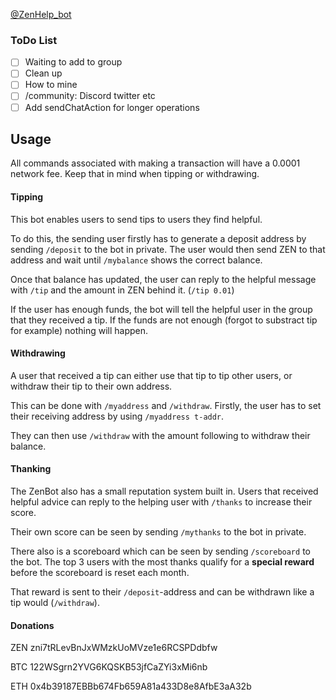 [@ZenHelp_bot](https://t.me/ZenHelp_Bot)

### ToDo List
- [ ] Waiting to add to group
- [ ] Clean up 
- [ ] How to mine
- [ ] /community: Discord twitter etc
- [ ] Add sendChatAction for longer operations

## Usage
All commands associated with making a transaction will have a 0.0001 network fee. Keep that in mind when tipping or withdrawing.

#### Tipping
This bot enables users to send tips to users they find helpful.

To do this, the sending user firstly has to generate a deposit address by sending `/deposit` to the bot in private.
The user would then send ZEN to that address and wait until `/mybalance` shows the correct balance.

Once that balance has updated, the user can reply to the helpful message with `/tip` and the amount in ZEN behind it. (`/tip 0.01`)

If the user has enough funds, the bot will tell the helpful user in the group that they received a tip. If the funds are not enough (forgot to substract tip for example) nothing will happen.

#### Withdrawing
A user that received a tip can either use that tip to tip other users, or withdraw their tip to their own address. 

This can be done with `/myaddress` and `/withdraw`. Firstly, the user has to set their receiving address by using `/myaddress t-addr`.

They can then use `/withdraw` with the amount following to withdraw their balance.

#### Thanking
The ZenBot also has a small reputation system built in.
Users that received helpful advice can reply to the helping user with `/thanks` to increase their score.

Their own score can be seen by sending `/mythanks` to the bot in private. 

There also is a scoreboard which can be seen by sending `/scoreboard` to the bot.
The top 3 users with the most thanks qualify for a __special reward__ before the scoreboard is reset each month.

That reward is sent to their `/deposit`-address and can be withdrawn like a tip would (`/withdraw`).

#### Donations
ZEN zni7tRLevBnJxWMzkUoMVze1e6RCSPDdbfw

BTC 122WSgrn2YVG6KQSKB53jfCaZYi3xMi6nb

ETH 0x4b39187EBBb674Fb659A81a433D8e8AfbE3aA32b
